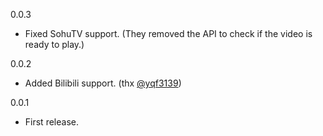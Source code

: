 0.0.3
* Fixed SohuTV support. (They removed the API to check if the video is ready to play.)

0.0.2
* Added Bilibili support. (thx [@yqf3139](https://github.com/yqf3139))

0.0.1

* First release.
